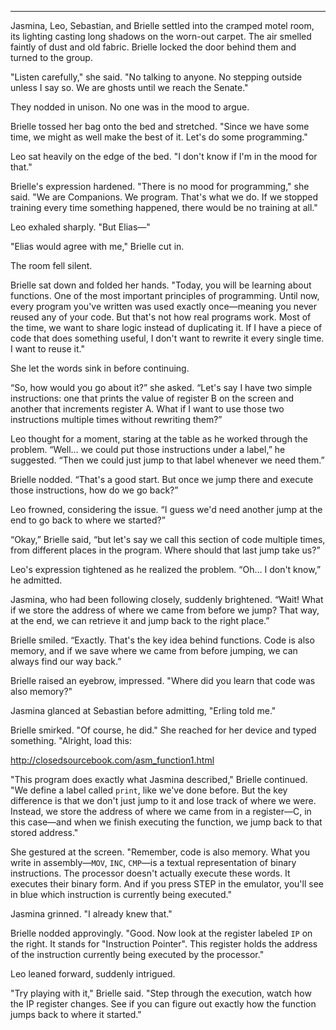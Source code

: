 

---


Jasmina, Leo, Sebastian, and Brielle settled into the cramped motel room, its lighting casting long shadows on the worn-out carpet. The air smelled faintly of dust and old fabric. Brielle locked the door behind them and turned to the group.  

"Listen carefully," she said. "No talking to anyone. No stepping outside unless I say so. We are ghosts until we reach the Senate."  

They nodded in unison. No one was in the mood to argue.  

Brielle tossed her bag onto the bed and stretched. "Since we have some time, we might as well make the best of it. Let's do some programming."  

Leo sat heavily on the edge of the bed. "I don't know if I'm in the mood for that."  

Brielle's expression hardened. "There is no mood for programming," she said. "We are Companions. We program. That's what we do. If we stopped training every time something happened, there would be no training at all."  

Leo exhaled sharply. "But Elias—"  

"Elias would agree with me," Brielle cut in.  

The room fell silent.  

Brielle sat down and folded her hands. "Today, you will be learning about functions. One of the most important principles of programming. Until now, every program you've written was used exactly once—meaning you never reused any of your code. But that's not how real programs work. Most of the time, we want to share logic instead of duplicating it. If I have a piece of code that does something useful, I don't want to rewrite it every single time. I want to reuse it."  

She let the words sink in before continuing.  

“So, how would you go about it?” she asked. “Let's say I have two simple instructions: one that prints the value of register B on the screen and another that increments register A. What if I want to use those two instructions multiple times without rewriting them?”

Leo thought for a moment, staring at the table as he worked through the problem. “Well… we could put those instructions under a label,” he suggested. “Then we could just jump to that label whenever we need them.”

Brielle nodded. “That's a good start. But once we jump there and execute those instructions, how do we go back?”

Leo frowned, considering the issue. “I guess we'd need another jump at the end to go back to where we started?”

“Okay,” Brielle said, “but let's say we call this section of code multiple times, from different places in the program. Where should that last jump take us?”

Leo's expression tightened as he realized the problem. “Oh… I don't know,” he admitted.

Jasmina, who had been following closely, suddenly brightened. “Wait! What if we store the address of where we came from before we jump? That way, at the end, we can retrieve it and jump back to the right place.”

Brielle smiled. “Exactly. That's the key idea behind functions. Code is also memory, and if we save where we came from before jumping, we can always find our way back.”

Brielle raised an eyebrow, impressed. "Where did you learn that code was also memory?"  

Jasmina glanced at Sebastian before admitting, "Erling told me."  

Brielle smirked. "Of course, he did." She reached for her device and typed something. "Alright, load this:  

<a href="http://closedsourcebook.com/asm_function1.html">http://closedsourcebook.com/asm_function1.html</a>

"This program does exactly what Jasmina described," Brielle continued. "We define a label called `print`, like we've done before. But the key difference is that we don't just jump to it and lose track of where we were. Instead, we store the address of where we came from in a register—C, in this case—and when we finish executing the function, we jump back to that stored address."  

She gestured at the screen. "Remember, code is also memory. What you write in assembly—`MOV`, `INC`, `CMP`—is a textual representation of binary instructions. The processor doesn't actually execute these words. It executes their binary form. And if you press STEP in the emulator, you'll see in blue which instruction is currently being executed."  

Jasmina grinned. "I already knew that."  

Brielle nodded approvingly. "Good. Now look at the register labeled `IP` on the right. It stands for "Instruction Pointer". This register holds the address of the instruction currently being executed by the processor."  

Leo leaned forward, suddenly intrigued.  

"Try playing with it," Brielle said. "Step through the execution, watch how the IP register changes. See if you can figure out exactly how the function jumps back to where it started."  


